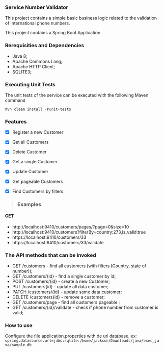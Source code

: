 ### Service Number Validator

This project contains a simple basic business logic related to the validation of international phone numbers.

This project contains a Spring Boot Application.

### Rerequisities and Dependencies

- Java 8;
- Apache Commons Lang;
- Apache HTTP Client;
- SQLITE3;


### Executing Unit Tests
The unit tests of the service can be executed with the following Maven command

```mvn clean install -Punit-tests```

### Features


- [X] Register a new Customer
- [X] Get all Customers
- [X] Delete Customer 
- [X] Get a single Customer
- [X] Update Customer
- [X] Get pageable Customers
- [X] Find Customers by filters


> ### Examples

#### GET 
- http://localhost:9410/customers/pages/?page=0&size=10
- http://localhost:9410/customers?filterBy=country:273,is_valid:true
- https://localhost:9410/customers/33
- https://localhost:9410/customers/33/validate


### The API methods that can be invoked

- GET /customers - find all customers (with filters (Country, state of number));
- GET /customers/{id} - find a single customer by id;
- POST /customers/{id} - create a new Customer;
- PUT /customers{id} - update all data customer;
- PATCH /customers/{id} - update some data customer;
- DELETE /customers{id} - remove a customer;
- GET /customers/page - find all customers pageable ;
- GET /customers/{id}/validate - check if phone number from customer is valid;

### How to use

Configure the file application.properties with de url database, ex:
```spring.datasource.url=jdbc:sqlite:/home/jackson/Downloads/java/exec_java/sample.db```




